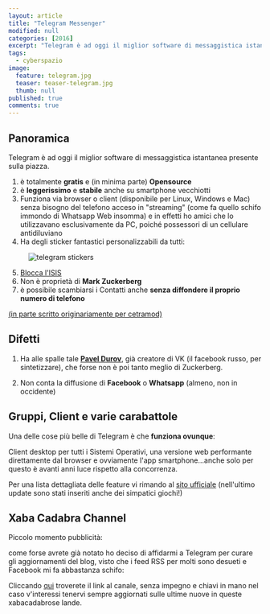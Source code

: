 ```yaml
---
layout: article
title: "Telegram Messenger"
modified: null
categories: [2016]
excerpt: "Telegram è ad oggi il miglior software di messaggistica istantanea presente sulla piazza."
tags:
  - cyberspazio
image: 
  feature: telegram.jpg
  teaser: teaser-telegram.jpg
  thumb: null
published: true
comments: true
---
```


## Panoramica

Telegram è ad oggi il miglior software di messaggistica istantanea presente sulla piazza.

1. è totalmente **gratis** e (in minima parte) **Opensource**
2. è **leggerissimo** e **stabile** anche su smartphone vecchiotti
3. Funziona via browser o client (disponibile per Linux, Windows e Mac) senza bisogno del telefono acceso in "streaming" (come fa quello schifo immondo di Whatsapp Web insomma) e in effetti ho amici che lo utilizzavano esclusivamente da PC, poiché possessori di un cellulare antidiluviano
4. Ha degli sticker fantastici personalizzabili da tutti:

<figure><img src="https://s1.postimg.org/d6fe5q4j3/telegram.jpg" alt="telegram stickers"></figure>

5. [Blocca l'ISIS](https://www.repubblica.it/ultimora/24ore/nazionale/news-dettaglio/4609879)
6. Non è proprietà di **Mark Zuckerberg**
7. è possibile scambiarsi i Contatti anche **senza diffondere il proprio numero di telefono**

[(in parte scritto originariamente per cetramod)](https://www.arcweb.it/cetramod/viewtopic.php?f=16&t=48334)

## Difetti

1. Ha alle spalle tale [**Pavel Durov**](https://en.wikipedia.org/wiki/Pavel_Durov), già creatore di VK (il facebook russo, per sintetizzare), che forse non è poi tanto meglio di Zuckerberg.

2. Non conta la diffusione di **Facebook** o **Whatsapp** (almeno, non in occidente)

## Gruppi, Client e varie carabattole

Una delle cose più belle di Telegram è che **funziona ovunque**: 

Client desktop per tutti i Sistemi Operativi, una versione web performante direttamente dal browser e ovviamente l'app smartphone...anche solo per questo è avanti anni luce rispetto alla concorrenza.

Per una lista dettagliata delle feature vi rimando al [sito ufficiale](https://telegram.org/) (nell'ultimo update sono stati inseriti anche dei simpatici giochi!) 

## Xaba Cadabra Channel 

Piccolo momento pubblicità: 

come forse avrete già notato ho deciso di affidarmi a Telegram per curare gli aggiornamenti del blog, visto che i feed RSS per molti sono desueti e Facebook mi fa abbastanza schifo: 

Cliccando [qui](https://telegram.me/xabacadabra) troverete il link al canale, senza impegno e chiavi in mano nel caso v'interessi tenervi sempre aggiornati sulle ultime nuove in queste xabacadabrose lande.

